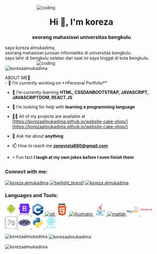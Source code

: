 <img align="right" alt="coding" width="400" src="https://leadschool.in/wp-content/uploads/2022/04/shutterstock_1777292972.jpg">
<h1 align="center">Hi 👋, I'm koreza</h1>
<h3 align="center">seorang mahasiswi universitas bengkulu</h3>
saya koreza almukadima,<br>
seorang mahasiswi jurusan informatika di universitas bengkulu.<br>
saya lahir di bengkulu selatan dan saat ini saya tinggal di kota bengkulu.
<img align="right" alt="coding" width="400" src="https://i.pinimg.com/originals/f0/f0/d9/f0f0d932d6e39c7af5aa305cbd8da735.gif">

<p align="left"> <img src="https://komarev.com/ghpvc/?username=korezaalmukadima&label=Profile%20views&color=0e75b6&style=flat" alt="korezaalmukadima" /> </p>
ABOUT ME🐣 <br>
- 🔭 I’m currently working on **Personal Portfolio**

- 🌱 I’m currently learning **HTML, CSSDANBOOTSTRAP, JAVASCRIPT, JAVASCRIPTDOM, REACT.JS**

- 🤝 I’m looking for help with **learning a programming language**

- 👨‍💻 All of my projects are available at [https://korezaalmukadima.github.io/website-cake-shop/](https://korezaalmukadima.github.io/website-cake-shop/)

- 💬 Ask me about **anything**

- 📫 How to reach me **zonevista860@gmail.com**

- ⚡ Fun fact **I laugh at my own jokes before I even finish them**

<h3 align="left">Connect with me:</h3>
<p align="left">
<a href="https://linkedin.com/in/koreza almukadima" target="blank"><img align="center" src="https://raw.githubusercontent.com/rahuldkjain/github-profile-readme-generator/master/src/images/icons/Social/linked-in-alt.svg" alt="koreza almukadima" height="30" width="40" /></a>
<a href="https://instagram.com/twilight_tears0" target="blank"><img align="center" src="https://raw.githubusercontent.com/rahuldkjain/github-profile-readme-generator/master/src/images/icons/Social/instagram.svg" alt="twilight_tears0" height="30" width="40" /></a>
<a href="https://www.youtube.com/c/koreza almukadima" target="blank"><img align="center" src="https://raw.githubusercontent.com/rahuldkjain/github-profile-readme-generator/master/src/images/icons/Social/youtube.svg" alt="koreza almukadima" height="30" width="40" /></a>
</p>

<h3 align="left">Languages and Tools:</h3>
<p align="left"> <a href="https://developer.android.com" target="_blank" rel="noreferrer"> <img src="https://raw.githubusercontent.com/devicons/devicon/master/icons/android/android-original-wordmark.svg" alt="android" width="40" height="40"/> </a> <a href="https://getbootstrap.com" target="_blank" rel="noreferrer"> <img src="https://raw.githubusercontent.com/devicons/devicon/master/icons/bootstrap/bootstrap-plain-wordmark.svg" alt="bootstrap" width="40" height="40"/> </a> <a href="https://www.w3schools.com/cpp/" target="_blank" rel="noreferrer"> <img src="https://raw.githubusercontent.com/devicons/devicon/master/icons/cplusplus/cplusplus-original.svg" alt="cplusplus" width="40" height="40"/> </a> <a href="https://git-scm.com/" target="_blank" rel="noreferrer"> <img src="https://www.vectorlogo.zone/logos/git-scm/git-scm-icon.svg" alt="git" width="40" height="40"/> </a> <a href="https://www.w3.org/html/" target="_blank" rel="noreferrer"> <img src="https://raw.githubusercontent.com/devicons/devicon/master/icons/html5/html5-original-wordmark.svg" alt="html5" width="40" height="40"/> </a> <a href="https://www.adobe.com/in/products/illustrator.html" target="_blank" rel="noreferrer"> <img src="https://www.vectorlogo.zone/logos/adobe_illustrator/adobe_illustrator-icon.svg" alt="illustrator" width="40" height="40"/> </a> <a href="https://www.java.com" target="_blank" rel="noreferrer"> <img src="https://raw.githubusercontent.com/devicons/devicon/master/icons/java/java-original.svg" alt="java" width="40" height="40"/> </a> <a href="https://www.mathworks.com/" target="_blank" rel="noreferrer"> <img src="https://upload.wikimedia.org/wikipedia/commons/2/21/Matlab_Logo.png" alt="matlab" width="40" height="40"/> </a> <a href="https://www.mysql.com/" target="_blank" rel="noreferrer"> <img src="https://raw.githubusercontent.com/devicons/devicon/master/icons/mysql/mysql-original-wordmark.svg" alt="mysql" width="40" height="40"/> </a> <a href="https://www.oracle.com/" target="_blank" rel="noreferrer"> <img src="https://raw.githubusercontent.com/devicons/devicon/master/icons/oracle/oracle-original.svg" alt="oracle" width="40" height="40"/> </a> <a href="https://www.photoshop.com/en" target="_blank" rel="noreferrer"> <img src="https://raw.githubusercontent.com/devicons/devicon/master/icons/photoshop/photoshop-line.svg" alt="photoshop" width="40" height="40"/> </a> <a href="https://www.php.net" target="_blank" rel="noreferrer"> <img src="https://raw.githubusercontent.com/devicons/devicon/master/icons/php/php-original.svg" alt="php" width="40" height="40"/> </a> <a href="https://www.python.org" target="_blank" rel="noreferrer"> <img src="https://raw.githubusercontent.com/devicons/devicon/master/icons/python/python-original.svg" alt="python" width="40" height="40"/> </a> <a href="https://reactjs.org/" target="_blank" rel="noreferrer"> <img src="https://raw.githubusercontent.com/devicons/devicon/master/icons/react/react-original-wordmark.svg" alt="react" width="40" height="40"/> </a> </p>

<p><img align="left" src="https://github-readme-stats.vercel.app/api/top-langs?username=korezaalmukadima&show_icons=true&locale=en&layout=compact" alt="korezaalmukadima" /></p>

<p>&nbsp;<img align="center" src="https://github-readme-stats.vercel.app/api?username=korezaalmukadima&show_icons=true&locale=en" alt="korezaalmukadima" /></p>

<p><img align="center" src="https://github-readme-streak-stats.herokuapp.com/?user=korezaalmukadima&" alt="korezaalmukadima" /></p>
